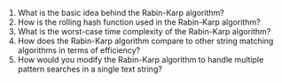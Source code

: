 

1. What is the basic idea behind the Rabin-Karp algorithm?
2. How is the rolling hash function used in the Rabin-Karp algorithm?
3. What is the worst-case time complexity of the Rabin-Karp algorithm?
4. How does the Rabin-Karp algorithm compare to other string matching algorithms in terms of efficiency?
5. How would you modify the Rabin-Karp algorithm to handle multiple pattern searches in a single text string?